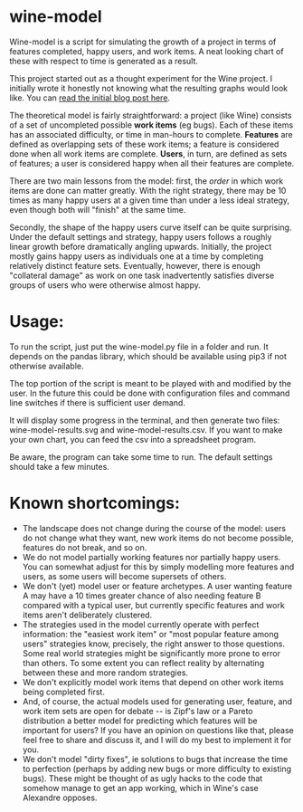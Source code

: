 wine-model
==========

Wine-model is a script for simulating the growth of a project in terms of features completed, happy
users, and work items.  A neat looking chart of these with respect to time is generated as a result.

This project started out as a thought experiment for the Wine project.  I initially wrote it 
honestly not knowing what the resulting graphs would look like.  You can 
[read the initial blog post here](http://yokozar.org/blog/archives/48).

The theoretical model is fairly straightforward: a project (like Wine) consists of a set of
uncompleted possible **work items** (eg bugs).  Each of these items has an associated difficulty, or
time in man-hours to complete.  **Features** are defined as overlapping sets of these work items; a
feature is considered done when all work items are complete. **Users**, in turn, are defined as sets
of features; a user is considered happy when all their features are complete.

There are two main lessons from the model: first, the *order* in which work items are done can 
matter greatly.  With the right strategy, there may be 10 times as many happy users at a given time
than under a less ideal strategy, even though both will "finish" at the same time.

Secondly, the shape of the happy users curve itself can be quite surprising.  Under the default
settings and strategy, happy users follows a roughly linear growth before dramatically angling
upwards.  Initially, the project mostly gains happy users as individuals one at a time by completing
relatively distinct feature sets.  Eventually, however, there is enough "collateral damage" as work
on one task inadvertently satisfies diverse groups of users who were otherwise almost happy.

Usage:
==========

To run the script, just put the wine-model.py file in a folder and run.  It depends on the pandas
library, which should be available using pip3 if not otherwise available.

The top portion of the script is meant to be played with and modified by the user.  In the future
this could be done with configuration files and command line switches if there is sufficient user
demand.

It will display some progress in the terminal, and then generate two files: wine-model-results.svg
and wine-model-results.csv.  If you want to make your own chart, you can feed the csv into a
spreadsheet program.
 
Be aware, the program can take some time to run.  The default settings should take a few minutes.

Known shortcomings:
==========

 * The landscape does not change during the course of the model: users do not change what they want,
   new work items do not become possible, features do not break, and so on.
 * We do not model partially working features nor partially happy users.  You can somewhat adjust
   for this by simply modelling more features and users, as some users will become supersets of 
   others.
 * We don't (yet) model user or feature archetypes.  A user wanting feature A may have a 10 times
   greater chance of also needing feature B compared with a typical user, but currently specific 
   features and work items aren't deliberately clustered.
 * The strategies used in the model currently operate with perfect information: the "easiest work
   item" or "most popular feature among users" strategies know, precisely, the right answer to
   those questions.  Some real world strategies might be significantly more prone to error than
   others.  To some extent you can reflect reality by alternating between these and more random
   strategies.
 * We don't explicitly model work items that depend on other work items being completed first.
 * And, of course, the actual models used for generating user, feature, and work item sets are open
   for debate -- is Zipf's law or a Pareto distribution a better model for predicting which features
   will be important for users?  If you have an opinion on questions like that, please feel free to
   share and discuss it, and I will do my best to implement it for you.
 * We don't model "dirty fixes", ie solutions to bugs that increase the time to perfection (perhaps 
   by adding new bugs or more difficulty to existing bugs).  These might be thought of as ugly hacks
   to the code that somehow manage to get an app working, which in Wine's case Alexandre opposes.

